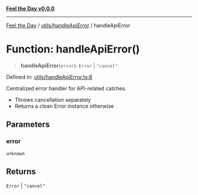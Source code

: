 [**Feel the Day v0.0.0**](../../../README.md)

***

[Feel the Day](../../../README.md) / [utils/handleApiError](../README.md) / handleApiError

# Function: handleApiError()

> **handleApiError**(`error`): `Error` \| `"cancel"`

Defined in: [utils/handleApiError.ts:8](https://github.com/HyeinKang/feel-the-day/blob/8289c79f2741a9407fd7ce6a81056ae02e4eeed7/src/utils/handleApiError.ts#L8)

Centralized error handler for API-related catches.
- Throws cancellation separately
- Returns a clean Error instance otherwise

## Parameters

### error

`unknown`

## Returns

`Error` \| `"cancel"`
